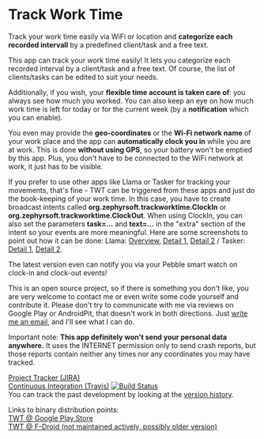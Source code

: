 # Track Work Time #
  
Track your work time easily via WiFi or location and **categorize each recorded intervall** by a predefined client/task and a free text.
  
This app can track your work time easily! It lets you categorize each recorded interval by a client/task and a free text. Of course, the list of clients/tasks can be edited to suit your needs.  
  
Additionally, if you wish, your **flexible time account is taken care of**: you always see how much you worked. You can also keep an eye on how much work time is left for today or for the current week (by a **notification** which you can enable).  
  
You even may provide the **geo-coordinates** or the **Wi-Fi network name** of your work place and the app can **automatically clock you in** while you are at work. This is done **without using GPS**, so your battery won't be emptied by this app. Plus, you don't have to be connected to the WiFi network at work, it just has to be visible.
  
If you prefer to use other apps like Llama or Tasker for tracking your movements, that's fine - TWT can be triggered from these apps and just do the book-keeping of your work time. In this case, you have to create broadcast intents called **org.zephyrsoft.trackworktime.ClockIn** or **org.zephyrsoft.trackworktime.ClockOut**. When using ClockIn, you can also set the parameters **task=...** and **text=...** in the "extra" section of the intent so your events are more meaningful. Here are some screenshots to point out how it can be done: Llama: [Overview](http://www.zephyrsoft.org/files/llama-1.png), [Detail 1](http://www.zephyrsoft.org/files/llama-2-detail-1.png), [Detail 2](http://www.zephyrsoft.org/files/llama-3-detail-2.png) / Tasker: [Detail 1](http://www.zephyrsoft.org/files/tasker-1.png), [Detail 2](http://www.zephyrsoft.org/files/tasker-2.png).  
  
The latest version even can notify you via your Pebble smart watch on clock-in and clock-out events!  
  
This is an open source project, so if there is something you don't like, you are very welcome to contact me or even write some code yourself and contribute it. Please don't try to communicate with me via reviews on Google Play or AndroidPit, that doesn't work in both directions. Just [write me an email](http://zephyrsoft.org/contact-about-me), and I'll see what I can do.
  
Important note: **This app definitely won't send your personal data anywhere.** It uses the INTERNET permission only to send crash reports, but those reports contain neither any times nor any coordinates you may have tracked.  
  
[Project Tracker (JIRA)](https://dev.zephyrsoft.org/jira/browse/TWT)  
[Continuous Integration (Travis)](https://travis-ci.org/mathisdt/trackworktime) [![Build Status](https://travis-ci.org/mathisdt/trackworktime.svg?branch=master)](https://travis-ci.org/mathisdt/trackworktime)  
You can track the past development by looking at the [version history](http://www.zephyrsoft.org/trackworktime/history).  
  
Links to binary distribution points:  
[TWT @ Google Play Store](https://play.google.com/store/apps/details?id=org.zephyrsoft.trackworktime)  
[TWT @ F-Droid (not maintained actively, possibly older version)](https://f-droid.org/repository/browse/?fdid=org.zephyrsoft.trackworktime)  

